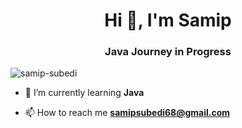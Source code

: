   <h1 align="center">Hi 👋, I'm Samip</h1>
  
<h3 align="center">Java Journey in Progress</h3>

<p align="left"> <img src="https://komarev.com/ghpvc/?username=samip-subedi&label=Profile%20views&color=0e75b6&style=flat" alt="samip-subedi" /> </p>

- 🌱 I’m currently learning **Java**

- 📫 How to reach me **samipsubedi68@gmail.com**
